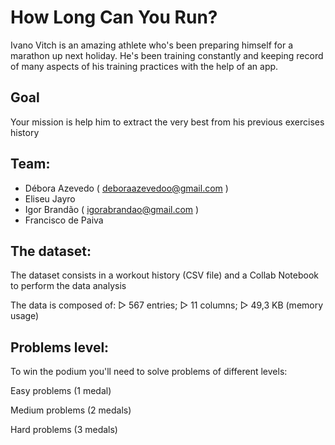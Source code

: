 # How Long Can You Run?
	
Ivano Vitch is an amazing athlete who's been preparing himself for a marathon up next holiday. He's been training constantly and 
keeping record of many aspects of his training practices with the help of an app.


## Goal
Your mission is help him to extract the very best from his previous exercises history


## Team:

* Débora Azevedo ( deboraazevedoo@gmail.com )
* Eliseu Jayro
* Igor Brandão ( igorabrandao@gmail.com )
* Francisco de Paiva


## The dataset:
The dataset consists in a workout history (CSV file) and a Collab Notebook to perform the data analysis

The data is composed of:
▻ 567 entries;
▻ 11 columns;
▻ 49,3 KB (memory usage)

## Problems level:
To win the podium you'll need to solve problems of different levels:

Easy problems (1 medal)

Medium problems (2 medals)

Hard problems (3 medals)
